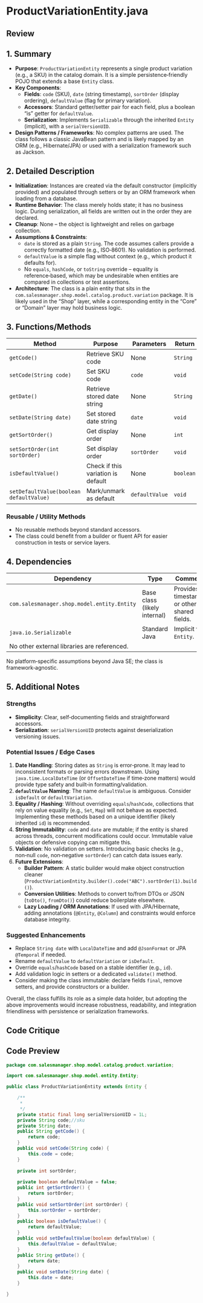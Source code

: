 # ProductVariationEntity.java

## Review

## 1. Summary  
- **Purpose**: `ProductVariationEntity` represents a single product variation (e.g., a SKU) in the catalog domain. It is a simple persistence‑friendly POJO that extends a base `Entity` class.  
- **Key Components**:
  - **Fields**: `code` (SKU), `date` (string timestamp), `sortOrder` (display ordering), `defaultValue` (flag for primary variation).  
  - **Accessors**: Standard getter/setter pair for each field, plus a boolean “is” getter for `defaultValue`.  
  - **Serialization**: Implements `Serializable` through the inherited `Entity` (implicit), with a `serialVersionUID`.  
- **Design Patterns / Frameworks**: No complex patterns are used. The class follows a classic JavaBean pattern and is likely mapped by an ORM (e.g., Hibernate/JPA) or used with a serialization framework such as Jackson.  

## 2. Detailed Description  
- **Initialization**: Instances are created via the default constructor (implicitly provided) and populated through setters or by an ORM framework when loading from a database.  
- **Runtime Behavior**: The class merely holds state; it has no business logic. During serialization, all fields are written out in the order they are declared.  
- **Cleanup**: None – the object is lightweight and relies on garbage collection.  
- **Assumptions & Constraints**:
  - `date` is stored as a plain `String`. The code assumes callers provide a correctly formatted date (e.g., ISO‑8601). No validation is performed.  
  - `defaultValue` is a simple flag without context (e.g., which product it defaults for).  
  - No `equals`, `hashCode`, or `toString` override – equality is reference‑based, which may be undesirable when entities are compared in collections or test assertions.  
- **Architecture**: The class is a plain entity that sits in the `com.salesmanager.shop.model.catalog.product.variation` package. It is likely used in the “Shop” layer, while a corresponding entity in the “Core” or “Domain” layer may hold business logic.  

## 3. Functions/Methods  

| Method | Purpose | Parameters | Return | Side‑Effects |
|--------|---------|------------|--------|--------------|
| `getCode()` | Retrieve SKU code | None | `String` | None |
| `setCode(String code)` | Set SKU code | `code` | `void` | Mutates field |
| `getDate()` | Retrieve stored date string | None | `String` | None |
| `setDate(String date)` | Set stored date string | `date` | `void` | Mutates field |
| `getSortOrder()` | Get display order | None | `int` | None |
| `setSortOrder(int sortOrder)` | Set display order | `sortOrder` | `void` | Mutates field |
| `isDefaultValue()` | Check if this variation is default | None | `boolean` | None |
| `setDefaultValue(boolean defaultValue)` | Mark/unmark as default | `defaultValue` | `void` | Mutates field |

### Reusable / Utility Methods  
- No reusable methods beyond standard accessors.  
- The class could benefit from a builder or fluent API for easier construction in tests or service layers.

## 4. Dependencies  
| Dependency | Type | Comments |
|------------|------|----------|
| `com.salesmanager.shop.model.entity.Entity` | Base class (likely internal) | Provides ID, timestamps, or other shared fields. |
| `java.io.Serializable` | Standard Java | Implicit via `Entity`. |
| No other external libraries are referenced.  

No platform‑specific assumptions beyond Java SE; the class is framework‑agnostic.

## 5. Additional Notes  

### Strengths  
- **Simplicity**: Clear, self‑documenting fields and straightforward accessors.  
- **Serialization**: `serialVersionUID` protects against deserialization versioning issues.  

### Potential Issues / Edge Cases  
1. **Date Handling**: Storing dates as `String` is error‑prone. It may lead to inconsistent formats or parsing errors downstream. Using `java.time.LocalDateTime` (or `OffsetDateTime` if time‑zone matters) would provide type safety and built‑in formatting/validation.  
2. **`defaultValue` Naming**: The name `defaultValue` is ambiguous. Consider `isDefault` or `defaultVariation`.  
3. **Equality / Hashing**: Without overriding `equals`/`hashCode`, collections that rely on value equality (e.g., `Set`, `Map`) will not behave as expected. Implementing these methods based on a unique identifier (likely inherited `id`) is recommended.  
4. **String Immutability**: `code` and `date` are mutable; if the entity is shared across threads, concurrent modifications could occur. Immutable value objects or defensive copying can mitigate this.  
5. **Validation**: No validation on setters. Introducing basic checks (e.g., non‑null `code`, non‑negative `sortOrder`) can catch data issues early.  
6. **Future Extensions**:  
   - **Builder Pattern**: A static builder would make object construction cleaner (`ProductVariationEntity.builder().code("ABC").sortOrder(1).build()`).  
   - **Conversion Utilities**: Methods to convert to/from DTOs or JSON (`toDto()`, `fromDto()`) could reduce boilerplate elsewhere.  
   - **Lazy Loading / ORM Annotations**: If used with JPA/Hibernate, adding annotations (`@Entity`, `@Column`) and constraints would enforce database integrity.  

### Suggested Enhancements  
- Replace `String date` with `LocalDateTime` and add `@JsonFormat` or JPA `@Temporal` if needed.  
- Rename `defaultValue` to `defaultVariation` or `isDefault`.  
- Override `equals`/`hashCode` based on a stable identifier (e.g., `id`).  
- Add validation logic in setters or a dedicated `validate()` method.  
- Consider making the class immutable: declare fields `final`, remove setters, and provide constructors or a builder.  

Overall, the class fulfills its role as a simple data holder, but adopting the above improvements would increase robustness, readability, and integration friendliness with persistence or serialization frameworks.

## Code Critique



## Code Preview

```java
package com.salesmanager.shop.model.catalog.product.variation;

import com.salesmanager.shop.model.entity.Entity;

public class ProductVariationEntity extends Entity {

	/**
	 * 
	 */
	private static final long serialVersionUID = 1L;
	private String code;//sku
	private String date;
	public String getCode() {
		return code;
	}
	public void setCode(String code) {
		this.code = code;
	}
	
	private int sortOrder;
	
	private boolean defaultValue = false;
	public int getSortOrder() {
		return sortOrder;
	}
	public void setSortOrder(int sortOrder) {
		this.sortOrder = sortOrder;
	}
	public boolean isDefaultValue() {
		return defaultValue;
	}
	public void setDefaultValue(boolean defaultValue) {
		this.defaultValue = defaultValue;
	}
	public String getDate() {
		return date;
	}
	public void setDate(String date) {
		this.date = date;
	}

}



```
